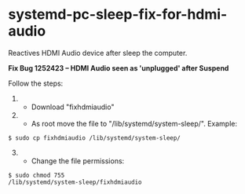 # systemd-pc-sleep-fix-for-hdmi-audio
Reactives HDMI Audio device after sleep the computer.

<b>Fix Bug 1252423 – HDMI Audio seen as 'unplugged' after Suspend</b>

Follow the steps:

1) - Download "fixhdmiaudio"

2) - As root move the file to "/lib/systemd/system-sleep/". Example:

<code>$ sudo cp fixhdmiaudio /lib/systemd/system-sleep/</code>

3) - Change the file permissions:

<code>$ sudo chmod 755 /lib/systemd/system-sleep/fixhdmiaudio</code>
